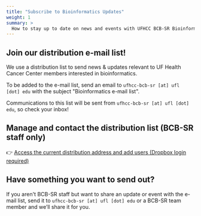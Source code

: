 ```yaml
---
title: "Subscribe to Bioinformatics Updates"
weight: 1
summary: >
  How to stay up to date on news and events with UFHCC BCB-SR Bioinformatics.
---
```


## Join our distribution e-mail list!

We use a distribution list to send news & updates relevant to UF Health Cancer Center members interested in bioinformatics. 

To be added to the e-mail list, send an email to `ufhcc-bcb-sr [at] ufl [dot] edu` with the subject "Bioinformatics e-mail list".

Communications to this list will be sent from `ufhcc-bcb-sr [at] ufl [dot] edu`, so check your inbox!

## Manage and contact the distribution list (BCB-SR staff only)

👉 [Access the current distribution address and add users (Dropbox login required)](https://www.dropbox.com/scl/fi/jjzyzesc2ryl5bx0p0cuq/email_distrib_address.txt?rlkey=16hihskgekl5evo446c15z2o0&st=kox5evpm&dl=0)

## Have something you want to send out?

If you aren't BCB-SR staff but want to share an update or event with the e-mail list, send it to `ufhcc-bcb-sr [at] ufl [dot] edu` or a BCB-SR team member and we’ll share it for you.
